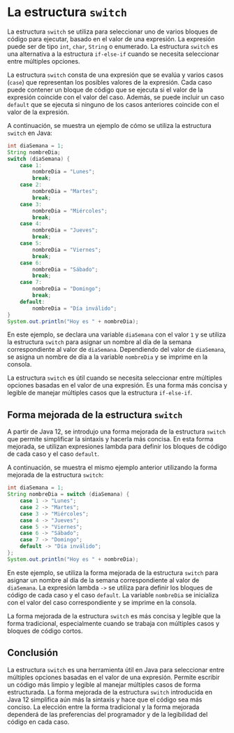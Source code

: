 # La estructura `switch`

La estructura `switch` se utiliza para seleccionar uno de varios bloques de código para ejecutar, basado en el valor de
una expresión. La expresión puede ser de tipo `int`, `char`, `String` o enumerado. La estructura `switch` es una
alternativa a la estructura `if-else-if` cuando se necesita seleccionar entre múltiples opciones.

La estructura `switch` consta de una expresión que se evalúa y varios casos (`case`) que representan los posibles
valores de la expresión. Cada caso puede contener un bloque de código que se ejecuta si el valor de la expresión
coincide con el valor del caso. Además, se puede incluir un caso `default` que se ejecuta si ninguno de los casos
anteriores coincide con el valor de la expresión.

A continuación, se muestra un ejemplo de cómo se utiliza la estructura `switch` en Java:

```java
int diaSemana = 1;
String nombreDia;
switch (diaSemana) {
    case 1:
        nombreDia = "Lunes";
        break;
    case 2:
        nombreDia = "Martes";
        break;
    case 3:
        nombreDia = "Miércoles";
        break;
    case 4:
        nombreDia = "Jueves";
        break;
    case 5:
        nombreDia = "Viernes";
        break;
    case 6:
        nombreDia = "Sábado";
        break;
    case 7:
        nombreDia = "Domingo";
        break;
    default:
        nombreDia = "Día inválido";
}
System.out.println("Hoy es " + nombreDia);
```

En este ejemplo, se declara una variable `diaSemana` con el valor `1` y se utiliza la estructura `switch` para asignar
un nombre al día de la semana correspondiente al valor de `diaSemana`. Dependiendo del valor de `diaSemana`, se
asigna un nombre de día a la variable `nombreDia` y se imprime en la consola.

La estructura `switch` es útil cuando se necesita seleccionar entre múltiples opciones basadas en el valor de una
expresión. Es una forma más concisa y legible de manejar múltiples casos que la estructura `if-else-if`.

## Forma mejorada de la estructura `switch`

A partir de Java 12, se introdujo una forma mejorada de la estructura `switch` que permite simplificar la sintaxis y
hacerla más concisa. En esta forma mejorada, se utilizan expresiones lambda para definir los bloques de código de cada
caso y el caso `default`.

A continuación, se muestra el mismo ejemplo anterior utilizando la forma mejorada de la estructura `switch`:

```java
int diaSemana = 1;
String nombreDia = switch (diaSemana) {
    case 1 -> "Lunes";
    case 2 -> "Martes";
    case 3 -> "Miércoles";
    case 4 -> "Jueves";
    case 5 -> "Viernes";
    case 6 -> "Sábado";
    case 7 -> "Domingo";
    default -> "Día inválido";
};
System.out.println("Hoy es " + nombreDia);
```

En este ejemplo, se utiliza la forma mejorada de la estructura `switch` para asignar un nombre al día de la semana
correspondiente al valor de `diaSemana`. La expresión lambda `->` se utiliza para definir los bloques de código de cada
caso y el caso `default`. La variable `nombreDia` se inicializa con el valor del caso correspondiente y se imprime en
la consola.

La forma mejorada de la estructura `switch` es más concisa y legible que la forma tradicional, especialmente cuando se
trabaja con múltiples casos y bloques de código cortos.

## Conclusión

La estructura `switch` es una herramienta útil en Java para seleccionar entre múltiples opciones basadas en el valor de
una expresión. Permite escribir un código más limpio y legible al manejar múltiples casos de forma estructurada. La
forma mejorada de la estructura `switch` introducida en Java 12 simplifica aún más la sintaxis y hace que el código sea
más conciso. La elección entre la forma tradicional y la forma mejorada dependerá de las preferencias del programador y
de la legibilidad del código en cada caso.